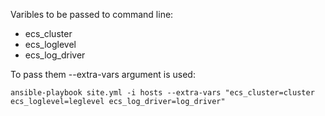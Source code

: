 Varibles to be passed to command line:

* ecs_cluster
* ecs_loglevel
* ecs_log_driver

To pass them --extra-vars argument is used:

`ansible-playbook site.yml -i hosts --extra-vars "ecs_cluster=cluster ecs_loglevel=leglevel ecs_log_driver=log_driver"`
